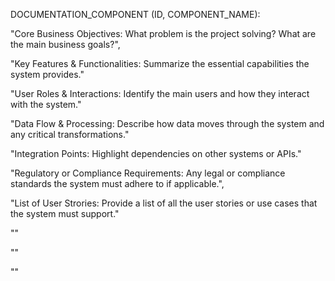 DOCUMENTATION_COMPONENT (ID, COMPONENT_NAME):

"Core Business Objectives: What problem is the project solving? What are the main business goals?",

"Key Features & Functionalities: Summarize the essential capabilities the system provides."

"User Roles & Interactions: Identify the main users and how they interact with the system."

"Data Flow & Processing: Describe how data moves through the system and any critical transformations."

"Integration Points: Highlight dependencies on other systems or APIs."

"Regulatory or Compliance Requirements: Any legal or compliance standards the system must adhere to if applicable.",

"List of User Strories: Provide a list of all the user stories or use cases that the system must support."

""

""

""
